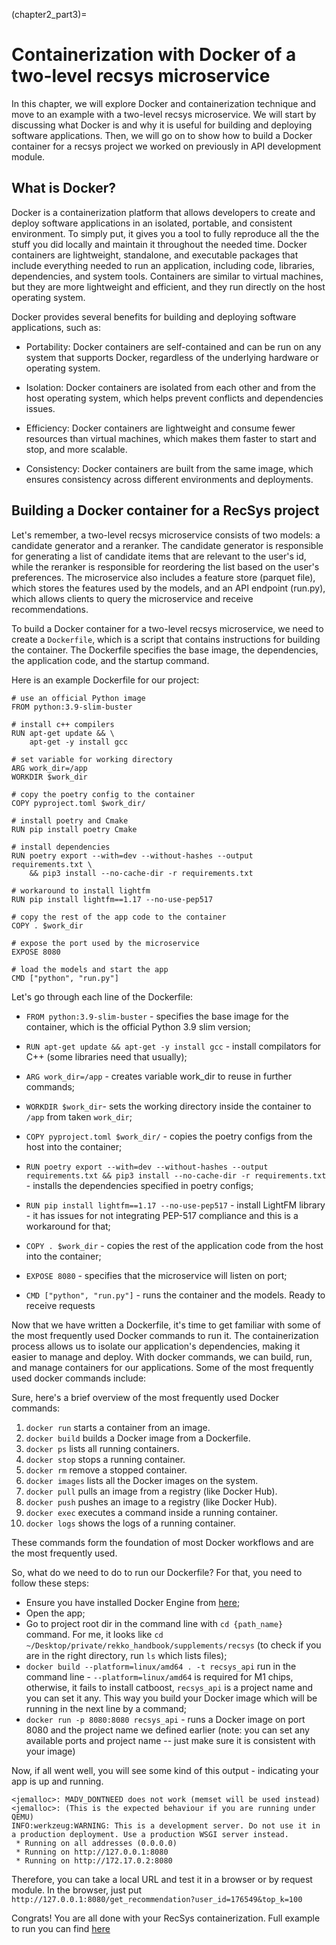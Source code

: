 (chapter2_part3)=

# Containerization with Docker of a two-level recsys microservice
In this chapter, we will explore Docker and containerization technique and move to an example with 
a two-level recsys microservice. We will start by discussing what Docker is and why it is useful
for building and deploying software applications. Then, we will go on to show how to build a
 Docker container for a recsys project we worked on previously in API development module.

## What is Docker?
Docker is a containerization platform that allows developers to create and deploy software
applications in an isolated, portable, and consistent environment. To simply put, it gives
you a tool to fully reproduce all the the stuff you did locally and maintain it throughout
the needed time. Docker containers are lightweight, standalone, and executable packages
that include everything needed to run an application, including code, libraries, dependencies,
and system tools. Containers are similar to virtual machines, but they are more lightweight
and efficient, and they run directly on the host operating system. 

Docker provides several benefits for building and deploying software applications, such as:
- Portability: Docker containers are self-contained and can be run on any system that supports 
Docker, regardless of the underlying hardware or operating system.

- Isolation: Docker containers are isolated from each other and from the host operating system,
which helps prevent conflicts and dependencies issues.

- Efficiency: Docker containers are lightweight and consume fewer resources than virtual machines,
which makes them faster to start and stop, and more scalable.

- Consistency: Docker containers are built from the same image, which ensures consistency across
different environments and deployments.

## Building a Docker container for a RecSys project
Let's remember, a two-level recsys microservice consists of two models: a candidate generator
and a reranker. The candidate generator is responsible for generating a list of candidate items
that are relevant to the user's id, while the reranker is responsible for reordering the list based
on the user's preferences. The microservice also includes a feature store (parquet file), which stores
the features used by the models, and an API endpoint (run.py), which allows clients to query
the microservice and receive recommendations.

To build a Docker container for a two-level recsys microservice, we need to create a `Dockerfile`,
which is a script that contains instructions for building the container. The Dockerfile specifies
the base image, the dependencies, the application code, and the startup command.

Here is an example Dockerfile for our project:
```
# use an official Python image
FROM python:3.9-slim-buster

# install c++ compilers
RUN apt-get update && \
    apt-get -y install gcc

# set variable for working directory
ARG work_dir=/app
WORKDIR $work_dir

# copy the poetry config to the container
COPY pyproject.toml $work_dir/

# install poetry and Cmake
RUN pip install poetry Cmake

# install dependencies
RUN poetry export --with=dev --without-hashes --output requirements.txt \
    && pip3 install --no-cache-dir -r requirements.txt

# workaround to install lightfm
RUN pip install lightfm==1.17 --no-use-pep517

# copy the rest of the app code to the container
COPY . $work_dir

# expose the port used by the microservice
EXPOSE 8080

# load the models and start the app
CMD ["python", "run.py"]
```

Let's go through each line of the Dockerfile:

- `FROM python:3.9-slim-buster` - specifies the base image for the container, which is the official Python 3.9 slim version;

- `RUN apt-get update && apt-get -y install gcc` - install compilators for C++ (some libraries need that usually);

- `ARG work_dir=/app` - creates variable work_dir to reuse in further commands;

- `WORKDIR $work_dir`- sets the working directory inside the container to `/app` from taken `work_dir`;

- `COPY pyproject.toml $work_dir/` - copies the poetry configs from the host into the container;

- `RUN poetry export --with=dev --without-hashes --output requirements.txt && pip3 install --no-cache-dir -r requirements.txt` - installs the dependencies specified in poetry configs;

- `RUN pip install lightfm==1.17 --no-use-pep517` - install LightFM library - it has issues for not integrating PEP-517 compliance and this
is a workaround for that;

- `COPY . $work_dir` - copies the rest of the application code from the host into the container;

- `EXPOSE 8080` - specifies that the microservice will listen on port;

- `CMD ["python", "run.py"]` - runs the container and the models. Ready to receive requests

Now that we have written a Dockerfile, it's time to get familiar with some of the most frequently
used Docker commands to run it. The containerization process allows us to isolate our application's
dependencies, making it easier to manage and deploy. With docker commands, we can build, run,
and manage containers for our applications. Some of the most frequently used docker commands include:

Sure, here's a brief overview of the most frequently used Docker commands:
1. `docker run` starts a container from an image.
2. `docker build` builds a Docker image from a Dockerfile.
3. `docker ps` lists all running containers.
4. `docker stop` stops a running container.
5. `docker rm` remove a stopped container.
6. `docker images` lists all the Docker images on the system.
7. `docker pull` pulls an image from a registry (like Docker Hub).
8. `docker push` pushes an image to a registry (like Docker Hub).
9. `docker exec` executes a command inside a running container.
10. `docker logs` shows the logs of a running container.

These commands form the foundation of most Docker workflows and are the most frequently used.

So, what do we need to do to run our Dockerfile? For that, you need to follow these steps:

- Ensure you have installed Docker Engine from [here](https://docs.docker.com/engine/install/);
- Open the app;
- Go to project root dir in the command line with `cd {path_name}` command. For me, it looks like `cd ~/Desktop/private/rekko_handbook/supplements/recsys` (to check if you are in the right directory, run `ls` which lists files);
- `docker build --platform=linux/amd64 . -t recsys_api` run in the command line - `--platform=linux/amd64` is required for M1 chips,
otherwise, it fails to install catboost, `recsys_api` is a project name and you can set it any. This way you build 
your Docker image which will be running in the next line by a command;
- `docker run -p 8080:8080 recsys_api` - runs a Docker image on port 8080 and the project name we defined earlier
(note: you can set any available ports and project name -- just make sure it is consistent with your image)

Now, if all went well, you will see some kind of this output - indicating your app is up and running.
```
<jemalloc>: MADV_DONTNEED does not work (memset will be used instead)
<jemalloc>: (This is the expected behaviour if you are running under QEMU)
INFO:werkzeug:WARNING: This is a development server. Do not use it in a production deployment. Use a production WSGI server instead.
 * Running on all addresses (0.0.0.0)
 * Running on http://127.0.0.1:8080
 * Running on http://172.17.0.2:8080
```
Therefore, you can take a local URL and test it in a browser or by request module. In the browser, just put `http://127.0.0.1:8080/get_recommendation?user_id=176549&top_k=100`

Congrats! You are all done with your RecSys containerization. Full example to run you can find [here](https://github.com/kshurik/rekkobook/tree/chapter2/docker_example)